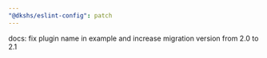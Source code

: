 ```yaml
---
"@dkshs/eslint-config": patch
---
```


docs: fix plugin name in example and increase migration version from 2.0 to 2.1
